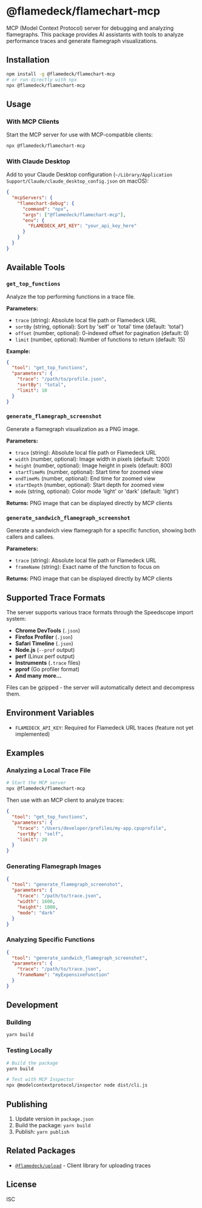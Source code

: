 # @flamedeck/flamechart-mcp

MCP (Model Context Protocol) server for debugging and analyzing flamegraphs. This package provides AI assistants with tools to analyze performance traces and generate flamegraph visualizations.

## Installation

```bash
npm install -g @flamedeck/flamechart-mcp
# or run directly with npx
npx @flamedeck/flamechart-mcp
```

## Usage

### With MCP Clients

Start the MCP server for use with MCP-compatible clients:

```bash
npx @flamedeck/flamechart-mcp
```

### With Claude Desktop

Add to your Claude Desktop configuration (`~/Library/Application Support/Claude/claude_desktop_config.json` on macOS):

```json
{
  "mcpServers": {
    "flamechart-debug": {
      "command": "npx",
      "args": ["@flamedeck/flamechart-mcp"],
      "env": {
        "FLAMEDECK_API_KEY": "your_api_key_here"
      }
    }
  }
}
```

## Available Tools

### `get_top_functions`

Analyze the top performing functions in a trace file.

**Parameters:**
- `trace` (string): Absolute local file path or Flamedeck URL
- `sortBy` (string, optional): Sort by 'self' or 'total' time (default: 'total')
- `offset` (number, optional): 0-indexed offset for pagination (default: 0)
- `limit` (number, optional): Number of functions to return (default: 15)

**Example:**
```json
{
  "tool": "get_top_functions",
  "parameters": {
    "trace": "/path/to/profile.json",
    "sortBy": "total",
    "limit": 10
  }
}
```

### `generate_flamegraph_screenshot`

Generate a flamegraph visualization as a PNG image.

**Parameters:**
- `trace` (string): Absolute local file path or Flamedeck URL
- `width` (number, optional): Image width in pixels (default: 1200)
- `height` (number, optional): Image height in pixels (default: 800)
- `startTimeMs` (number, optional): Start time for zoomed view
- `endTimeMs` (number, optional): End time for zoomed view
- `startDepth` (number, optional): Start depth for zoomed view
- `mode` (string, optional): Color mode 'light' or 'dark' (default: 'light')

**Returns:** PNG image that can be displayed directly by MCP clients

### `generate_sandwich_flamegraph_screenshot`

Generate a sandwich view flamegraph for a specific function, showing both callers and callees.

**Parameters:**
- `trace` (string): Absolute local file path or Flamedeck URL
- `frameName` (string): Exact name of the function to focus on

**Returns:** PNG image that can be displayed directly by MCP clients

## Supported Trace Formats

The server supports various trace formats through the Speedscope import system:

- **Chrome DevTools** (`.json`)
- **Firefox Profiler** (`.json`)
- **Safari Timeline** (`.json`)
- **Node.js** (`--prof` output)
- **perf** (Linux perf output)
- **Instruments** (`.trace` files)
- **pprof** (Go profiler format)
- **And many more...**

Files can be gzipped - the server will automatically detect and decompress them.

## Environment Variables

- `FLAMEDECK_API_KEY`: Required for Flamedeck URL traces (feature not yet implemented)

## Examples

### Analyzing a Local Trace File

```bash
# Start the MCP server
npx @flamedeck/flamechart-mcp
```

Then use with an MCP client to analyze traces:

```json
{
  "tool": "get_top_functions",
  "parameters": {
    "trace": "/Users/developer/profiles/my-app.cpuprofile",
    "sortBy": "self",
    "limit": 20
  }
}
```

### Generating Flamegraph Images

```json
{
  "tool": "generate_flamegraph_screenshot",
  "parameters": {
    "trace": "/path/to/trace.json",
    "width": 1600,
    "height": 1000,
    "mode": "dark"
  }
}
```

### Analyzing Specific Functions

```json
{
  "tool": "generate_sandwich_flamegraph_screenshot",
  "parameters": {
    "trace": "/path/to/trace.json",
    "frameName": "myExpensiveFunction"
  }
}
```

## Development

### Building

```bash
yarn build
```

### Testing Locally

```bash
# Build the package
yarn build

# Test with MCP Inspector
npx @modelcontextprotocol/inspector node dist/cli.js
```

## Publishing

1. Update version in `package.json`
2. Build the package: `yarn build`
3. Publish: `yarn publish`

## Related Packages

- [`@flamedeck/upload`](https://www.npmjs.com/package/@flamedeck/upload) - Client library for uploading traces

## License

ISC 